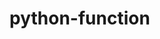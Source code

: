 # python-function
<script src="https://gist.github.com/luaifei/0666b95a3c63dfacac1fe4d74b19c49a.js"></script>
